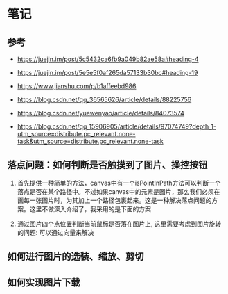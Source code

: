 #  笔记

## 参考

- https://juejin.im/post/5c5432ca6fb9a049b82ae58a#heading-4
- https://juejin.im/post/5e5e5f0af265da57133b30bc#heading-19
- https://www.jianshu.com/p/b1affeebd986
- https://blog.csdn.net/qq_36565626/article/details/88225756

- https://blog.csdn.net/yuewenyao/article/details/84073574
- https://blog.csdn.net/qq_15906905/article/details/97074749?depth_1-utm_source=distribute.pc_relevant.none-task&utm_source=distribute.pc_relevant.none-task


## 落点问题：如何判断是否触摸到了图片、操控按钮

1. 首先提供一种简单的方法，canvas中有一个isPointInPath方法可以判断一个落点是否在某个路径中。不过如果canvas中的元素是图片，那么我们必须在画每一张图片时，为其加上一个路径包裹起来。这是一种解决落点问题的方案。这里不做深入介绍了，我采用的是下面的方案


2. 通过图片四个点位置判断当前鼠标是否落在图片上, 这里需要考虑到图片旋转的问题: 可以通过向量来解决


## 如何进行图片的选装、缩放、剪切

## 如何实现图片下载
 